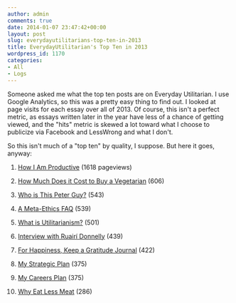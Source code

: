 ```yaml
---
author: admin
comments: true
date: 2014-01-07 23:47:42+00:00
layout: post
slug: everydayutilitarians-top-ten-in-2013
title: EverydayUtilitarian's Top Ten in 2013
wordpress_id: 1170
categories:
- All
- Logs
---
```


Someone asked me what the top ten posts are on Everyday Utilitarian.  I use Google Analytics, so this was a pretty easy thing to find out.  I looked at page visits for each essay over all of 2013.  Of course, this isn't a perfect metric, as essays written later in the year have less of a chance of getting viewed, and the "hits" metric is skewed a lot toward what I choose to publicize via Facebook and LessWrong and what I don't.

So this isn't much of a "top ten" by quality, I suppose.  But here it goes, anyway:





  1. [How I Am Productive](http://www.everydayutilitarian.com/essays/how-i-am-productive/) (1618 pageviews)


  2. [How Much Does it Cost to Buy a Vegetarian](http://www.everydayutilitarian.com/essays/how-much-does-it-cost-to-buy-a-vegetarian/) (606)


  3. [Who is This Peter Guy?](http://www.everydayutilitarian.com/essays/who-is-this-peter-guy/) (543)


  4. [A Meta-Ethics FAQ](http://www.everydayutilitarian.com/essays/a-meta-ethics-faq/) (539)


  5. [What is Utilitarianism?](http://www.everydayutilitarian.com/essays/what-is-utilitarianism/) (501)


  6. [Interview with Ruairí Donnelly](http://www.everydayutilitarian.com/essays/interview-with-ruairi-donnelly/) (439)


  7. [For Happiness, Keep a Gratitude Journal](http://www.everydayutilitarian.com/essays/for-happiness-keep-a-gratitude-journal/) (422)


  8. [My Strategic Plan](http://www.everydayutilitarian.com/essays/my-strategic-plan/) (375)


  9. [My Careers Plan](http://www.everydayutilitarian.com/essays/my-careers-plan/) (375)


  10. [Why Eat Less Meat](http://www.everydayutilitarian.com/essays/why-eat-less-meat/) (286)


